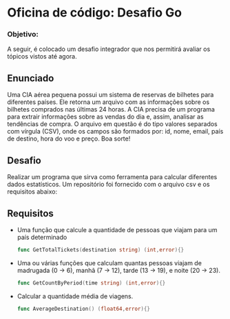 # Oficina de código: Desafio Go

### Objetivo:
A seguir, é colocado um desafio integrador que nos permitirá avaliar os tópicos vistos até agora.

## Enunciado
Uma CIA aérea pequena possui um sistema de reservas de bilhetes para diferentes países. Ele retorna um arquivo com as informações sobre os bilhetes comprados nas últimas 24 horas. A CIA precisa de um programa para extrair informações sobre as vendas do dia e, assim, analisar as tendências de compra.
O arquivo em questão é do tipo valores separados com vírgula (CSV), onde os campos são formados por: id, nome, email, país de destino, hora do voo e preço.
Boa sorte!

## Desafio
Realizar um programa que sirva como ferramenta para calcular diferentes dados estatísticos. Um repositório foi fornecido com o arquivo csv e os requisitos abaixo:

## Requisitos

- Uma função que calcule a quantidade de pessoas que viajam para um país determinado
  ````go
  func GetTotalTickets(destination string) (int,error){}
  
- Uma ou várias funções que calculam quantas pessoas viajam de madrugada (0 → 6),
  manhã (7 → 12), tarde (13 → 19), e noite (20 → 23).
  ````go
  func GetCountByPeriod(time string) (int,error){}
- Calcular a quantidade média de viagens.
  ````go
  func AverageDestination() (float64,error){}